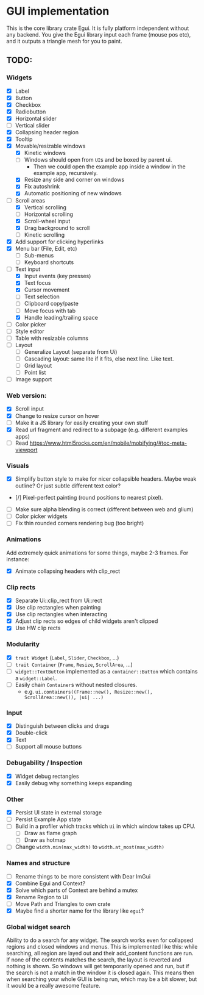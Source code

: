 # GUI implementation
This is the core library crate Egui. It is fully platform independent without any backend. You give the Egui library input each frame (mouse pos etc), and it outputs a triangle mesh for you to paint.

## TODO:
### Widgets
* [x] Label
* [x] Button
* [x] Checkbox
* [x] Radiobutton
* [x] Horizontal slider
* [ ] Vertical slider
* [x] Collapsing header region
* [x] Tooltip
* [x] Movable/resizable windows
    * [x] Kinetic windows
    * [ ] Windows should open from `UI`s and be boxed by parent ui.
        * Then we could open the example app inside a window in the example app, recursively.
    * [x] Resize any side and corner on windows
    * [x] Fix autoshrink
    * [x] Automatic positioning of new windows
* [ ] Scroll areas
    * [x] Vertical scrolling
    * [ ] Horizontal scrolling
    * [x] Scroll-wheel input
    * [x] Drag background to scroll
    * [ ] Kinetic scrolling
* [x] Add support for clicking hyperlinks
* [x] Menu bar (File, Edit, etc)
    * [ ] Sub-menus
    * [ ] Keyboard shortcuts
* [ ] Text input
    * [x] Input events (key presses)
    * [x] Text focus
    * [x] Cursor movement
    * [ ] Text selection
    * [ ] Clipboard copy/paste
    * [ ] Move focus with tab
    * [x] Handle leading/trailing space
* [ ] Color picker
* [ ] Style editor
* [ ] Table with resizable columns
* [ ] Layout
    * [ ] Generalize Layout (separate from Ui)
    * [ ] Cascading layout: same lite if it fits, else next line. Like text.
    * [ ] Grid layout
    * [ ] Point list
* [ ] Image support

### Web version:
* [x] Scroll input
* [x] Change to resize cursor on hover
* [ ] Make it a JS library for easily creating your own stuff
* [x] Read url fragment and redirect to a subpage (e.g. different examples apps)
* [ ] Read https://www.html5rocks.com/en/mobile/mobifying/#toc-meta-viewport

### Visuals
* [x] Simplify button style to make for nicer collapsible headers. Maybe weak outline? Or just subtle different text color?
* [/] Pixel-perfect painting (round positions to nearest pixel).
* [ ] Make sure alpha blending is correct (different between web and glium)
* [ ] Color picker widgets
* [ ] Fix thin rounded corners rendering bug (too bright)

### Animations
Add extremely quick animations for some things, maybe 2-3 frames. For instance:
* [x] Animate collapsing headers with clip_rect

### Clip rects
* [x] Separate Ui::clip_rect from Ui::rect
* [x] Use clip rectangles when painting
* [x] Use clip rectangles when interacting
* [x] Adjust clip rects so edges of child widgets aren't clipped
* [x] Use HW clip rects

### Modularity
* [x] `trait Widget` (`Label`, `Slider`, `Checkbox`, ...)
* [ ] `trait Container` (`Frame`, `Resize`, `ScrollArea`, ...)
* [ ] `widget::TextButton` implemented as a `container::Button` which contains a `widget::Label`.
* [ ] Easily chain `Container`s without nested closures.
    * e.g. `ui.containers((Frame::new(), Resize::new(), ScrollArea::new()), |ui| ...)`

### Input
* [x] Distinguish between clicks and drags
* [x] Double-click
* [x] Text
* [ ] Support all mouse buttons

### Debugability / Inspection
* [x] Widget debug rectangles
* [x] Easily debug why something keeps expanding

### Other
* [x] Persist UI state in external storage
* [ ] Persist Example App state
* [ ] Build in a profiler which tracks which `Ui` in which window takes up CPU.
    * [ ] Draw as flame graph
    * [ ] Draw as hotmap
* [ ] Change `width.min(max_width)` to `width.at_most(max_width)`

### Names and structure
* [ ] Rename things to be more consistent with Dear ImGui
* [x] Combine Egui and Context?
* [x] Solve which parts of Context are behind a mutex
* [x] Rename Region to Ui
* [ ] Move Path and Triangles to own crate
* [x] Maybe find a shorter name for the library like `egui`?

### Global widget search
Ability to do a search for any widget. The search works even for collapsed regions and closed windows and menus. This is implemented like this: while searching, all region are layed out and their add_content functions are run. If none of the contents matches the search, the layout is reverted and nothing is shown. So windows will get temporarily opened and run, but if the search is not a match in the window it is closed again. This means then when searching your whole GUI is being run, which may be a bit slower, but it would be a really awesome feature.
